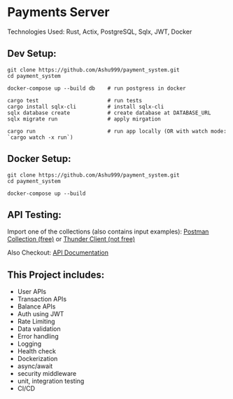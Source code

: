 # Payments Server

Technologies Used: Rust, Actix, PostgreSQL, Sqlx, JWT, Docker  

## Dev Setup:
```shell
git clone https://github.com/Ashu999/payment_system.git
cd payment_system

docker-compose up --build db    # run postgress in docker

cargo test                      # run tests
cargo install sqlx-cli          # install sqlx-cli
sqlx database create            # create database at DATABASE_URL
sqlx migrate run                # apply mirgation

cargo run                       # run app locally (OR with watch mode: `cargo watch -x run`)
```

## Docker Setup:
```shell
git clone https://github.com/Ashu999/payment_system.git
cd payment_system

docker-compose up --build
```

## API Testing:
Import one of the collections (also contains input examples):
[Postman Collection (free)](./docs/postman-collection-payment_system.json) or [Thunder Client (not free)](./docs/thunder-client-collection_payment_system.json)

Also Checkout: [API Documentation](./docs/openapi.yaml)

## This Project includes:
- User APIs
- Transaction APIs
- Balance APIs
- Auth using JWT
- Rate Limiting
- Data validation
- Error handling
- Logging
- Health check
- Dockerization
- async/await
- security middleware
- unit, integration testing 
- CI/CD